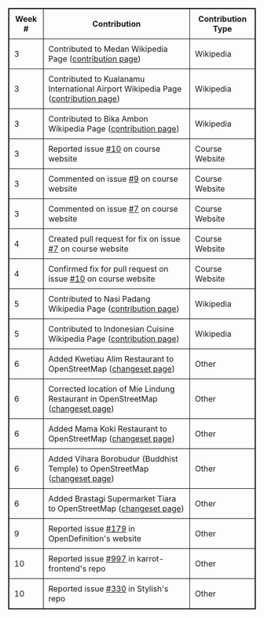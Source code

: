 |**Week #**|**Contribution**|**Contribution Type**|
|----------|----------------|---------------------|
|3|Contributed to Medan Wikipedia Page ([contribution page](https://en.wikipedia.org/wiki/Special:Contributions/Ravenclaw14))|Wikipedia|
|3|Contributed to Kualanamu International Airport Wikipedia Page ([contribution page](https://en.wikipedia.org/wiki/Special:Contributions/Ravenclaw14))|Wikipedia|
|3|Contributed to Bika Ambon Wikipedia Page ([contribution page](https://en.wikipedia.org/wiki/Special:Contributions/Ravenclaw14))|Wikipedia|
|3|Reported issue [#10](https://github.com/joannakl/cs480_s18/issues/10) on course website|Course Website|
|3|Commented on issue [#9](https://github.com/joannakl/cs480_s18/issues/9) on course website|Course Website|
|3|Commented on issue [#7](https://github.com/joannakl/cs480_s18/issues/7) on course website|Course Website|
|4|Created pull request for fix on issue [#7](https://github.com/joannakl/cs480_s18/pull/52) on course website|Course Website|
|4|Confirmed fix for pull request on issue [#10](https://github.com/joannakl/cs480_s18/pull/68) on course website|Course Website|
|5|Contributed to Nasi Padang Wikipedia Page ([contribution page](https://en.wikipedia.org/wiki/Special:Contributions/Ravenclaw14))|Wikipedia|
|5|Contributed to Indonesian Cuisine Wikipedia Page ([contribution page](https://en.wikipedia.org/wiki/Special:Contributions/Ravenclaw14))|Wikipedia|
|6|Added Kwetiau Alim Restaurant to OpenStreetMap ([changeset page](https://www.openstreetmap.org/user/ravenclaw14/history))|Other|
|6|Corrected location of Mie Lindung Restaurant in OpenStreetMap ([changeset page](https://www.openstreetmap.org/user/ravenclaw14/history))|Other|
|6|Added Mama Koki Restaurant to OpenStreetMap ([changeset page](https://www.openstreetmap.org/user/ravenclaw14/history))|Other|
|6|Added Vihara Borobudur (Buddhist Temple) to OpenStreetMap ([changeset page](https://www.openstreetmap.org/user/ravenclaw14/history))|Other|
|6|Added Brastagi Supermarket Tiara to OpenStreetMap ([changeset page](https://www.openstreetmap.org/user/ravenclaw14/history))|Other|
|9|Reported issue [#179](https://github.com/okfn/opendefinition/issues/179) in OpenDefinition's website|Other|
|10|Reported issue [#997](https://github.com/yunity/karrot-frontend/issues/997) in karrot-frontend's repo|Other|
|10|Reported issue [#330](https://github.com/stylish-userstyles/stylish/issues/330) in Stylish's repo|Other|

<style>
    table {
        border-collapse:collapse;
        border: 1px solid black;
    }
    th, td {
        border: 1px solid black;
        padding: 10px;
    }
</style>
